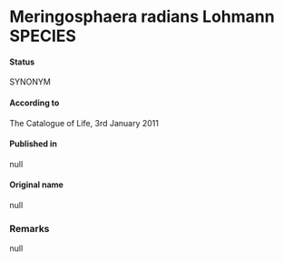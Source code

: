 Meringosphaera radians Lohmann SPECIES
=======

#### Status
SYNONYM

#### According to
The Catalogue of Life, 3rd January 2011

#### Published in
null

#### Original name
null

### Remarks
null